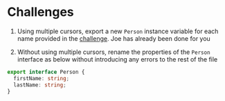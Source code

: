 # Challenges

1. Using multiple cursors, export a new `Person` instance variable for each name provided in the [challenge](./challenge). Joe has already been done for you

2. Without using multiple cursors, rename the properties of the `Person` interface as below without introducing any errors to the rest of the file

```typescript
export interface Person {
  firstName: string;
  lastName: string;
}
```
